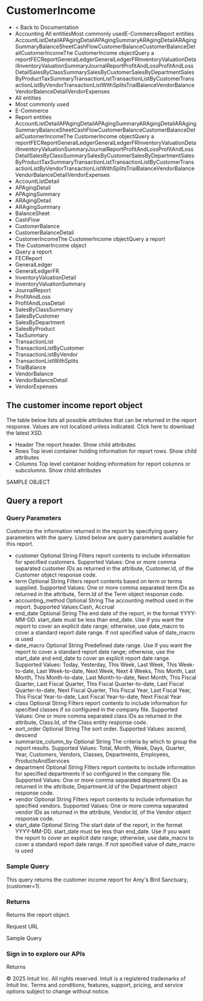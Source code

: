 # CustomerIncome

- < Back to Documentation
- Accounting All entitiesMost commonly usedE-CommerceReport entities AccountListDetailAPAgingDetailAPAgingSummaryARAgingDetailARAgingSummaryBalanceSheetCashFlowCustomerBalanceCustomerBalanceDetailCustomerIncomeThe CustomerIncome objectQuery a reportFECReportGeneralLedgerGeneralLedgerFRInventoryValuationDetailInventoryValuationSummaryJournalReportProfitAndLossProfitAndLossDetailSalesByClassSummarySalesByCustomerSalesByDepartmentSalesByProductTaxSummaryTransactionListTransactionListByCustomerTransactionListByVendorTransactionListWithSplitsTrialBalanceVendorBalanceVendorBalanceDetailVendorExpenses
- All entities
- Most commonly used
- E-Commerce
- Report entities AccountListDetailAPAgingDetailAPAgingSummaryARAgingDetailARAgingSummaryBalanceSheetCashFlowCustomerBalanceCustomerBalanceDetailCustomerIncomeThe CustomerIncome objectQuery a reportFECReportGeneralLedgerGeneralLedgerFRInventoryValuationDetailInventoryValuationSummaryJournalReportProfitAndLossProfitAndLossDetailSalesByClassSummarySalesByCustomerSalesByDepartmentSalesByProductTaxSummaryTransactionListTransactionListByCustomerTransactionListByVendorTransactionListWithSplitsTrialBalanceVendorBalanceVendorBalanceDetailVendorExpenses
- AccountListDetail
- APAgingDetail
- APAgingSummary
- ARAgingDetail
- ARAgingSummary
- BalanceSheet
- CashFlow
- CustomerBalance
- CustomerBalanceDetail
- CustomerIncomeThe CustomerIncome objectQuery a report
- The CustomerIncome object
- Query a report
- FECReport
- GeneralLedger
- GeneralLedgerFR
- InventoryValuationDetail
- InventoryValuationSummary
- JournalReport
- ProfitAndLoss
- ProfitAndLossDetail
- SalesByClassSummary
- SalesByCustomer
- SalesByDepartment
- SalesByProduct
- TaxSummary
- TransactionList
- TransactionListByCustomer
- TransactionListByVendor
- TransactionListWithSplits
- TrialBalance
- VendorBalance
- VendorBalanceDetail
- VendorExpenses


## The customer income report object

The table below lists all possible attributes that can be returned in the report response. Values are not localized unless indicated. Click here to download the latest XSD.

- Header  The report header.
Show child attributes
- Rows  Top level container holding information for report rows.
Show child attributes
- Columns  Top level container holding information for report columns or subcolumns.
Show child attributes

SAMPLE OBJECT


## Query a report


### Query Parameters

Customize the information returned in the report by specifying query parameters with the query. Listed below are query parameters available for this report.

- customer Optional String  Filters report contents to include information for specified customers.
Supported Values: One or more comma separated customer IDs as returned in the attribute, Customer.Id, of the Customer object response code.
- term Optional String  Filters report contents based on term or terms supplied.
Supported Values: One or more comma separated term IDs as returned in the attribute, Term.Id of the Term object response code.
- accounting_method Optional String  The accounting method used in the report. Supported Values:Cash, Accrual
- end_date Optional String  The end date of the report, in the format YYYY-MM-DD. start_date must be less than end_date. Use if you want the report to cover an explicit date range; otherwise, use date_macro to cover a standard report date range. If not specified value of date_macro is used
- date_macro Optional String  Predefined date range. Use if you want the report to cover a standard report date range; otherwise, use the start_date and end_date to cover an explicit report date range.
Supported Values: Today, Yesterday, This Week, Last Week, This Week-to-date, Last Week-to-date, Next Week, Next 4 Weeks, This Month, Last Month, This Month-to-date, Last Month-to-date, Next Month, This Fiscal Quarter, Last Fiscal Quarter, This Fiscal Quarter-to-date, Last Fiscal Quarter-to-date, Next Fiscal Quarter, This Fiscal Year, Last Fiscal Year, This Fiscal Year-to-date, Last Fiscal Year-to-date, Next Fiscal Year
- class Optional String   Filters report contents to include information for specified classes if so configured in the company file.
Supported Values: One or more comma separated class IDs as returned in the attribute, Class.Id, of the Class entity response code.
- sort_order Optional String  The sort order.
Supported Values: ascend, descend
- summarize_column_by Optional String  The criteria by which to group the report results.
Supported Values: Total, Month, Week, Days, Quarter, Year, Customers, Vendors, Classes, Departments, Employees, ProductsAndServices
- department Optional String  Filters report contents to include information for specified departments if so configured in the company file.
Supported Values: One or more comma separated department IDs as returned in the attribute, Department.Id of the Department object response code.
- vendor Optional String  Filters report contents to include information for specified vendors.
Supported Values: One or more comma separated vendor IDs as returned in the attribute, Vendor.Id, of the Vendor object response code.
- start_date Optional String  The start date of the report, in the format YYYY-MM-DD. start_date must be less than end_date. Use if you want the report to cover an explicit date range; otherwise, use date_macro to cover a standard report date range. If not specified value of date_macro is used


### Sample Query

This query returns the customer income report for Amy's Bird Sanctuary, (customer=1).


### Returns

Returns the report object.

Request URL

Sample Query


### Sign in to explore our APIs

Returns

© 2025 Intuit Inc. All rights reserved. Intuit is a registered trademarks of Intuit Inc. Terms and conditions, features, support, pricing, and service options subject to change without notice.